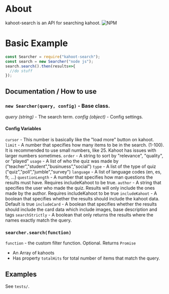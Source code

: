 # About
kahoot-search is an API for searching kahoot.
![NPM](https://nodei.co/npm/kahoot-search.png)

# Basic Example
```js
const Searcher = require("kahoot-search");
const search = new Searcher("node js");
search.search().then(results=>{
  //do stuff
});
```

## Documentation / How to use
### `new Searcher(query, config)` - Base class.
*query (string)* - The search term.
*config (object)* - Config settings.
#### Config Variables
`cursor` - This number is basically like the "load more" button on kahoot.
`limit` - A number that specifies how many items to be in the search. (1-100). It is recommended to use small numbers, like 25. Kahoot has issues with larger numbers sometimes.
`order` - A string to sort by "relevance", "quality", or "played"
`usage` - A list of who the quiz was made by ("teacher","student","businuess","social")
`type` - A list of the type of quiz ("quiz","poll","jumble","survey")
`language` - A list of language codes (en, es, fr, ...)
`questionLength` - A number that specifies how man questions the results must have. Requires includeKahoot to be true.
`author` - A string that specifies the user who made the quiz. Results will only include the ones made by the author. Requires includeKahoot to be true
`includeKahoot` - A boolean that specifies whether the results should include the kahoot data. Default is true
`includeCard` - A boolean that specifies whether the results should include the card data which include images, base description and tags
`searchStrictly` -  A boolean that only returns the results where the names exactly match the query.

### `searcher.search(function)`
`function` - the custom filter function. Optional.
Returns `Promise`
- An Array of kahoots
- Has property `totalHits` for total number of items that match the query.

## Examples
See `tests/`.

